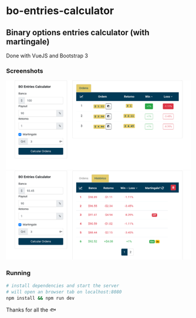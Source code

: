 # bo-entries-calculator
## Binary options entries calculator (with martingale)

Done with VueJS and Bootstrap 3

### Screenshots
![first screenshot](assets/1_screenshot.png)
![second screenshot](assets/2_screenshot.png)

### Running
``` bash
# install dependencies and start the server
# will open an browser tab on localhost:8080
npm install && npm run dev
```

Thanks for all the :fish:
